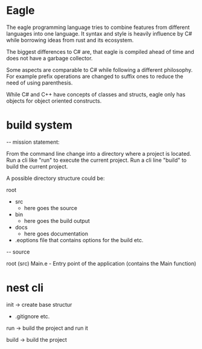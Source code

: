 # Eagle

The eagle programming language tries to combine features from different languages into one language.
It syntax and style is heavily influence by C# while borrowing ideas from rust and its ecosystem.

The biggest differences to C# are, that eagle is compiled ahead of time and does not have a garbage collector.

Some aspects are comparable to C# while following a different philosophy.
For example prefix operations are changed to suffix ones to reduce the need of using parenthesis.

While C# and C++ have concepts of classes and structs, eagle only has objects for object oriented constructs.

# build system


-- mission statement:



From the command line change into a directory where a project is located. 
Run a cli like <command> "run" to execute the current project.
Run a cli line <command> "build" to build the current project.

A possible directory structure could be:

root
 - src 
   - here goes the source
 - bin
   - here goes the build output
 - docs
   - here goes documentation
- .eoptions
    file that contains options for the build etc.

-- source

root (src)
  Main.e - Entry point of the application (contains the Main function)



# nest cli

init -> create base structur
  - .gitignore etc.

run -> build the project and run it

build -> build the project

